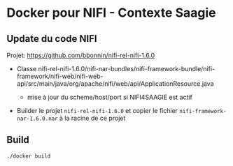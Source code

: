 # Docker pour NIFI - Contexte Saagie

## Update du code NIFI

Projet: https://github.com/bbonnin/nifi-rel-nifi-1.6.0

* Classe nifi-rel-nifi-1.6.0/nifi-nar-bundles/nifi-framework-bundle/nifi-framework/nifi-web/nifi-web-api/src/main/java/org/apache/nifi/web/api/ApplicationResource.java
  * mise à jour du scheme/host/port si NIFI4SAAGIE est actif

* Builder le projet `nifi-rel-nifi-1.6.0` et copier le fichier `nifi-framework-nar-1.6.0.nar` à la racine de ce projet

## Build

```sh
./docker build
```

